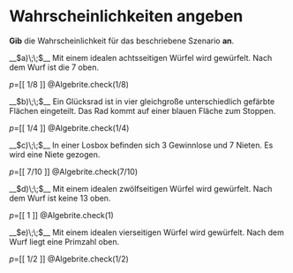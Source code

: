 <!--
version:  0.0.1

language: de

@style
main > *:not(:last-child) {
  margin-bottom: 3rem;
}

input {
    text-align: center;
}

.flex-container {
    display: flex;
    flex-wrap: wrap;
    align-items: stretch;
    gap: 20px;
}

.flex-child {
    flex: 1;
    min-width: 350px;
    margin-right: 20px;
}

@media (max-width: 400px) {
    .flex-child {
        flex: 100%;
        margin-right: 0;
    }
}
@end

formula: \carry   \textcolor{red}{\scriptsize #1}
formula: \digit   \rlap{\carry{#1}}\phantom{#2}#2
formula: \permil  \text{‰}

import: https://raw.githubusercontent.com/LiaTemplates/Tikz-Jax/main/README.md

script: https://cdn.jsdelivr.net/gh/LiaTemplates/Tikz-Jax@main/dist/index.js



tags: Wahrscheinlichkeit, sehr leicht, sehr niedrig, Angeben

comment: Welcher Wahrscheinlichkeitswert ist hier beschrieben?

author: Martin Lommatzsch

-->




# Wahrscheinlichkeiten angeben


**Gib** die Wahrscheinlichkeit für das beschriebene Szenario **an**.


<section class="flex-container">

<div class="flex-child">
__$a)\;\;$__ Mit einem idealen achtsseitigen Würfel wird gewürfelt. Nach dem Wurf ist die 7 oben.

$p=$[[  1/8  ]]
@Algebrite.check(1/8)
</div>
<div class="flex-child">
__$b)\;\;$__ Ein Glücksrad ist in vier gleichgroße unterschiedlich gefärbte Flächen eingeteilt. Das Rad kommt auf einer blauen Fläche zum Stoppen.

$p=$[[  1/4  ]]
@Algebrite.check(1/4)
</div>
<div class="flex-child">
__$c)\;\;$__ In einer Losbox befinden sich 3 Gewinnlose und 7 Nieten. Es wird eine Niete gezogen.

$p=$[[  7/10  ]]
@Algebrite.check(7/10)
</div>
<div class="flex-child">
__$d)\;\;$__ Mit einem idealen zwölfseitigen Würfel wird gewürfelt. Nach dem Wurf ist keine 13 oben.

$p=$[[  1  ]]
@Algebrite.check(1)
</div>
<div class="flex-child">
__$e)\;\;$__ Mit einem idealen vierseitigen Würfel wird gewürfelt. Nach dem Wurf liegt eine Primzahl oben.

$p=$[[  1/2  ]]
@Algebrite.check(1/2)
</div>
</section>






